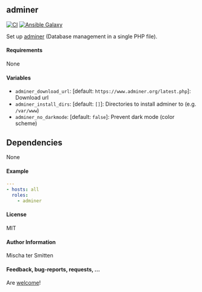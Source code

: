 ## adminer

[![CI](https://github.com/Oefenweb/ansible-adminer/workflows/CI/badge.svg)](https://github.com/Oefenweb/ansible-adminer/actions?query=workflow%3ACI)
[![Ansible Galaxy](http://img.shields.io/badge/ansible--galaxy-adminer-blue.svg)](https://galaxy.ansible.com/Oefenweb/adminer)

Set up [adminer](http://www.adminer.org/) (Database management in a single PHP file).

#### Requirements

None

#### Variables

* `adminer_download_url`: [default: `https://www.adminer.org/latest.php`]: Download url
* `adminer_install_dirs`: [default: `[]`]: Directories to install adminer to (e.g. `/var/www`)
* `adminer_no_darkmode`: [default: `false`]: Prevent dark mode (color scheme)

## Dependencies

None

#### Example

```yaml
---
- hosts: all
  roles:
    - adminer
```

#### License

MIT

#### Author Information

Mischa ter Smitten

#### Feedback, bug-reports, requests, ...

Are [welcome](https://github.com/Oefenweb/ansible-adminer/issues)!
